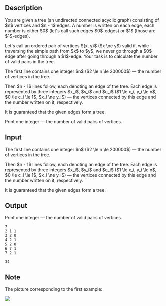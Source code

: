 ## Description

<div><p>You are given a tree (an undirected connected acyclic graph) consisting of $n$ vertices and $n - 1$ edges. A number is written on each edge, each number is either $0$ (let's call such edges $0$-edges) or $1$ (those are $1$-edges).</p><p>Let's call an ordered pair of vertices $(x, y)$ ($x \ne y$) <span class="tex-font-style-bf">valid</span> if, while traversing the simple path from $x$ to $y$, we never go through a $0$-edge after going through a $1$-edge. Your task is to calculate the number of <span class="tex-font-style-bf">valid</span> pairs in the tree.</p></div><div class="input-specification"><p>The first line contains one integer $n$ ($2 \le n \le 200000$) — the number of vertices in the tree.</p><p>Then $n - 1$ lines follow, each denoting an edge of the tree. Each edge is represented by three integers $x_i$, $y_i$ and $c_i$ ($1 \le x_i, y_i \le n$, $0 \le c_i \le 1$, $x_i \ne y_i$) — the vertices connected by this edge and the number written on it, respectively.</p><p>It is guaranteed that the given edges form a tree.</p></div><div class="output-specification"><p>Print one integer — the number of <span class="tex-font-style-bf">valid</span> pairs of vertices.</p></div>

## Input

<p>The first line contains one integer $n$ ($2 \le n \le 200000$) — the number of vertices in the tree.</p><p>Then $n - 1$ lines follow, each denoting an edge of the tree. Each edge is represented by three integers $x_i$, $y_i$ and $c_i$ ($1 \le x_i, y_i \le n$, $0 \le c_i \le 1$, $x_i \ne y_i$) — the vertices connected by this edge and the number written on it, respectively.</p><p>It is guaranteed that the given edges form a tree.</p>

## Output

<p>Print one integer — the number of <span class="tex-font-style-bf">valid</span> pairs of vertices.</p>





```input1
7
2 1 1
3 2 0
4 2 1
5 2 0
6 7 1
7 2 1
```




```output1
34
```



## Note

<p>The picture corresponding to the first example:</p><p><img class="tex-graphics" src="file://0ERW1Gh8.png" style="max-width: 100.0%;max-height: 100.0%;"></p>
